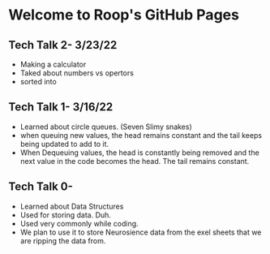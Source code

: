 # Welcome to Roop's GitHub Pages

## Tech Talk 2- 3/23/22
- Making a calculator
- Taked about numbers vs opertors
- sorted into 

## Tech Talk 1- 3/16/22
- Learned about circle queues. (Seven Slimy snakes)
- when queuing new values, the head remains constant and the tail keeps being updated to add to it.
- When Dequeuing values, the head is constantly being removed and the next value in the code becomes the head. The tail remains constant.

## Tech Talk 0-
- Learned about Data Structures
- Used for storing data. Duh. 
- Used very commonly while coding.
- We plan to use it to store Neurosience data from the exel sheets that we are ripping the data from.
